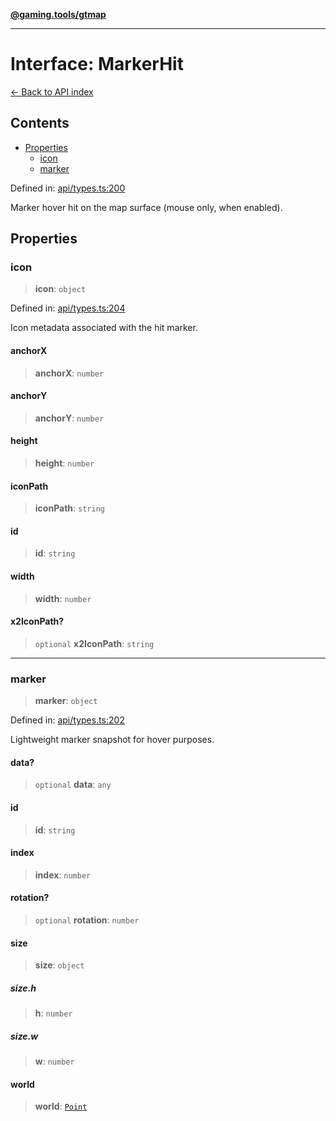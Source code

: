[**@gaming.tools/gtmap**](README.md)

***

# Interface: MarkerHit

[← Back to API index](./README.md)

## Contents

- [Properties](#properties)
  - [icon](#icon)
  - [marker](#marker)

Defined in: [api/types.ts:200](https://github.com/gamingtools/gt-map/blob/456675b84d19e7c9d557294c3b19a4bb0dcd9d51/packages/gtmap/src/api/types.ts#L200)

Marker hover hit on the map surface (mouse only, when enabled).

## Properties

### icon

> **icon**: `object`

Defined in: [api/types.ts:204](https://github.com/gamingtools/gt-map/blob/456675b84d19e7c9d557294c3b19a4bb0dcd9d51/packages/gtmap/src/api/types.ts#L204)

Icon metadata associated with the hit marker.

#### anchorX

> **anchorX**: `number`

#### anchorY

> **anchorY**: `number`

#### height

> **height**: `number`

#### iconPath

> **iconPath**: `string`

#### id

> **id**: `string`

#### width

> **width**: `number`

#### x2IconPath?

> `optional` **x2IconPath**: `string`

***

### marker

> **marker**: `object`

Defined in: [api/types.ts:202](https://github.com/gamingtools/gt-map/blob/456675b84d19e7c9d557294c3b19a4bb0dcd9d51/packages/gtmap/src/api/types.ts#L202)

Lightweight marker snapshot for hover purposes.

#### data?

> `optional` **data**: `any`

#### id

> **id**: `string`

#### index

> **index**: `number`

#### rotation?

> `optional` **rotation**: `number`

#### size

> **size**: `object`

##### size.h

> **h**: `number`

##### size.w

> **w**: `number`

#### world

> **world**: [`Point`](TypeAlias.Point.md)
